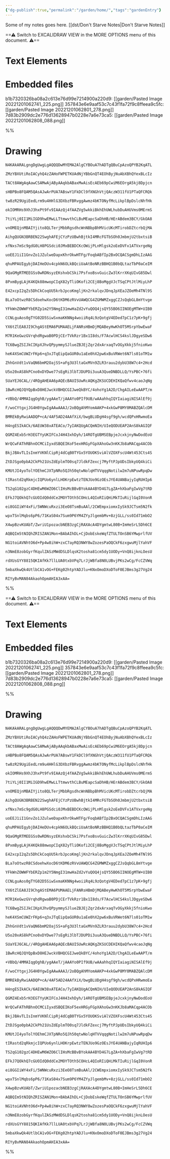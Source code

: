 ```yaml
---
{"dg-publish":true,"permalink":"/garden/home/","tags":"gardenEntry"}
---
```



Some of my notes goes here.
[[dst/Don't Starve Notes\|Don't Starve Notes]]

<div class="transclusion internal-embed is-loaded"><div class="markdown-embed">




==⚠  Switch to EXCALIDRAW VIEW in the MORE OPTIONS menu of this document. ⚠==


# Text Elements

# Embedded files
b1b7320326ba08a2c613e76d99e7214900a220d9: [[garden/Pasted Image 20221201062741_225.png]]
357843e6e9aaf53c7c43f1fa72f9c8ffeea9c5fc: [[garden/Pasted Image 20221201062801_278.png]]
7d83b2909dc2e776d13628947b0228e7a6e73ca5: [[garden/Pasted Image 20221201062808_088.png]]

%%
# Drawing
```compressed-json
N4KAkARALgngDgUwgLgAQQQDwMYEMA2AlgCYBOuA7hADTgQBuCpAzoQPYB2KqATL

ZMzYBXUtiRoIACyhQ4zZAHoFWPETKUAdNjYBbGnQT4EOhByjNuAbXBhQYexBLcIz

TACt8AWgAqAawCSAMwAjAByAAqkbABaxMwAisEcAEb69pCwiM6EOrgA5kj8Dpjcn

sHBPBo8FQAM5QAsAJwArPUA7ABswY1FkDCl9fXNGhVtjQAczW311fU1PTaQFCRQk

tw8zR29UgiEedLrm9u4HHlG3DXbzFBRvggAwmz4bKTONyfMcLikplBpDslcNhfHk

okIOMRHs9XhJ3hxPt9fv9IAAzQj4fAAZVg5wkkiBkhEhUWLhubDuAHUVms0MErmS

7tiYLj0II1MiIGD9hwEMwLLTtmwvthCLBuMEapcSaDhHB/HErABdem3BCY/GkOA8

vnOMEQjnMBAIYjito8QLTerjMbbRgsdhcWnNBbpBhMVicUKcMTirobDZtcrbQjMA

AihgQUGN3BRBEN22SwghAFEjCYzPzUBwhBjtkI4MRcFGTbSOh0JmbmjU2tbxtsiB

xfNxs7mSc9gdG0LH8PGSdci0JMxBEBDCKcOWijPLnMlgsk2oEeDVFx1ATVxrgeNg

uoEEJ1iI1GnvZo1JZulweDapxKhrOkwHTFg/FoqbABfIp2BxOCQACSgmDhLIzAAG

qhuMPAUIgybjDAIHeDUv4cpkN6OLkBQciUaAtBoNRzBBHQ1B0bQLtazTbP0aCeIM

9QaGMgRTMEEGSs0wRDNsyzEKshxbCSki7PsfxoBsvGuicZw3lKrrXKqUIvG85Dwl

8PxmBygLAjK4KQk88mwopCIqX82yTliOKofi2CEj8BoMggVJcTSqCPtJtlMiyLhP

E42xcpI2qZs5DhCkCoqUU5krbJpcoKmgljKn2rkalqvJDnqJpXEaJZOeMh4TNl9S

BLa7oOtwzR8CSdoehwXocD6tKDM6zRVvUAWQCG4ZGMWMZxggCZJsQqbGL8mYtvge

YFkWnZOWWFYbERZp1m2Y5NmgI31mwHaZd2vYuQOQ4jsQY55BO6IINOEgMTW+UIB0

CCNLguAos0gTYG02D5SiwSxmaKKNNg4woiiRq4L9zQotgV4EDed7pC1z7pK+9gfj

YX6tZlEA8JI9ChgAStEMA6PUMAAELjFANRsHBmDjMQABeyHwKhOT5MSrpYbwEwaF

M7R1KeGwzGVrqhdRgwaB0PDjCErTVkRzr1Bx1I8ds/F7AcwlHCS4kslJDgyeSDw6

TC6BwgZSIJkCIKpXJhvQPpymmySJlueZBJEjZqr2dxArxaqTvOGyXkkj5fnioKwo

heK4XSmCUWZrFKp6+q3xJTqEipQaGUR0u1aEe0hX2pw6xBuVRWet6N7ls01oTM1w

ZhhGnVdt1vVaQN6bmM2OajSS+aFg3U3ltaGxMVn9ZLR3rauu2dybU38W7c4+2Hcd

U5o20xAS8kPCno0xDYDwe77sEgRi3lbTJDUPDi3uuA3QueDNBDLLQ/YsPBC+76fi

SUaYEJ6CAL//4RQgAHEAA6pAQEcBAUISUwRcAQKgZKSUCDEHIKQaQfwv4caoJqNg

1BwRcHQJQYQpBxD8HEJwckVBHQCGIJweQkBYC/4ohoYg1A2D/ChgAILeEwAAPT/m

+VBbQ/4MMAIqgOghB/ygAAeT/jAAAYo0PIf9UB/wAAahhqIQYIaiagiNISAlEf9j

F/woCYtgxjJG4H0YgwIgAAwAAAJ/2oBQgAhMYomAAKP+4xkGwP8MY0MABZQAlcDM

BMREkByRwiAADQP+cA/4AF5AD24AAfXiX/bwgBLUDgH4sgf9gh/wcdQPxHRwmoEa

H4ngESIkACk/6AEUW38xATEACo/7yIAKQUgACQmNIH/UIeQODUEAP2AnS8kAGIQF

QGMZ4Exb5rH3EGTYyUKIFCoJ4H43xhDyh/14ROTgUBMSEBpjeJcxkjnyNwDodEoU

WrQCwFAThRBhnOCMCiIyxdSBQEIKoF5exHRGyFGpXAhoGw3nKKJb8aMACqp4ACOb

BkjJBAvTLIsInmYVKNlCipRj4dCqB0TYGx5YOUOKSviAlVZOXFscU4Wt453Cts4S

ZtDJSgo0pbA2CkPh21UsZdEplmTO0sq7JldkFZexcj7MyftPJpUDsIbkyUQ4kiCi

KMUtJI4yoTolYOEhmCJXTpNRo5QJh50qtwNolqHTVVqqgNotilw2m7uNPuwRpqDw

tIRastd2qRkmjcIQPUo6ynlLHOKrpEwtzTENJUo9GzOEsJYE4UANBajyIqRUHIp6

TS2qG102gzC4DHEwM6WZO6ClIHsMcBBvBYokAA4BYD4G7LgZA+hXbaFgIwVg7tRD

EFkJ7QOkhQ7cGUOIdQ0ddCe2MOYTOth5COHcL4QIoRIiQHiMkTIuRijlGqI0VonR

ei8GGIiWY4xFi/5WNWcuRxzi3EeO8TsmBuAAl/2CWEmpxiomxIySk9JCTsm5N2fk

wpxTSnlMqbs6pP6/71KaS04x7Sum9P6YM4ZYyJlgembMv+8zjGLL/ss0Id71mbO2

X4wpBzvKUAbT/ZwriU1pozacbNEB3zgCjRAXAcA4DYgmtwL80B+ImHeSrL5Dh6CE

AQBQIm5tNIQhZRISZAN1Mon+BAbAIhDL+CjDobEskeWqfZTULTOnSB6YMwprlfUV

NG1toiAVNhtO6d+Pp4w8ihW+zxC7ayRQ3NWY8wZozesPaOQCkF6zxgwuMjlYahVF

n3NmE8zobGyrfKqulZASzMWdDSLDlqsK2tosha81cm5dy1UODy+VnQ8ijknLOesU

rdXUsGYY8815QKIAfKk7llLUA0txbVPq7LrJjWBfa8N0LUBvjPKs2wCg/FcCZVWq

5mbaXkwQk4UtlbCA1vOG+FEKg02htpYADJlu+KNxOmoDXoDToF0EJBms3g27Vg24

RIYyBvMAN84AkaohOpmAHIA3xAA=
```
%%

</div></div>



<div class="transclusion internal-embed is-loaded"><div class="markdown-embed">




==⚠  Switch to EXCALIDRAW VIEW in the MORE OPTIONS menu of this document. ⚠==


# Text Elements

# Embedded files
b1b7320326ba08a2c613e76d99e7214900a220d9: [[garden/Pasted Image 20221201062741_225.png]]
357843e6e9aaf53c7c43f1fa72f9c8ffeea9c5fc: [[garden/Pasted Image 20221201062801_278.png]]
7d83b2909dc2e776d13628947b0228e7a6e73ca5: [[garden/Pasted Image 20221201062808_088.png]]

%%
# Drawing
```compressed-json
N4KAkARALgngDgUwgLgAQQQDwMYEMA2AlgCYBOuA7hADTgQBuCpAzoQPYB2KqATL

ZMzYBXUtiRoIACyhQ4zZAHoFWPETKUAdNjYBbGnQT4EOhByjNuAbXBhQYexBLcIz

TACt8AWgAqAawCSAMwAjAByAAqkbABaxMwAisEcAEb69pCwiM6EOrgA5kj8Dpjcn

sHBPBo8FQAM5QAsAJwArPUA7ABswY1FkDCl9fXNGhVtjQAczW311fU1PTaQFCRQk

tw8zR29UgiEedLrm9u4HHlG3DXbzFBRvggAwmz4bKTONyfMcLikplBpDslcNhfHk

okIOMRHs9XhJ3hxPt9fv9IAAzQj4fAAZVg5wkkiBkhEhUWLhubDuAHUVms0MErmS

7tiYLj0II1MiIGD9hwEMwLLTtmwvthCLBuMEapcSaDhHB/HErABdem3BCY/GkOA8

vnOMEQjnMBAIYjito8QLTerjMbbRgsdhcWnNBbpBhMVicUKcMTirobDZtcrbQjMA

AihgQUGN3BRBEN22SwghAFEjCYzPzUBwhBjtkI4MRcFGTbSOh0JmbmjU2tbxtsiB

xfNxs7mSc9gdG0LH8PGSdci0JMxBEBDCKcOWijPLnMlgsk2oEeDVFx1ATVxrgeNg

uoEEJ1iI1GnvZo1JZulweDapxKhrOkwHTFg/FoqbABfIp2BxOCQACSgmDhLIzAAG

qhuMPAUIgybjDAIHeDUv4cpkN6OLkBQciUaAtBoNRzBBHQ1B0bQLtazTbP0aCeIM

9QaGMgRTMEEGSs0wRDNsyzEKshxbCSki7PsfxoBsvGuicZw3lKrrXKqUIvG85Dwl

8PxmBygLAjK4KQk88mwopCIqX82yTliOKofi2CEj8BoMggVJcTSqCPtJtlMiyLhP

E42xcpI2qZs5DhCkCoqUU5krbJpcoKmgljKn2rkalqvJDnqJpXEaJZOeMh4TNl9S

BLa7oOtwzR8CSdoehwXocD6tKDM6zRVvUAWQCG4ZGMWMZxggCZJsQqbGL8mYtvge

YFkWnZOWWFYbERZp1m2Y5NmgI31mwHaZd2vYuQOQ4jsQY55BO6IINOEgMTW+UIB0

CCNLguAos0gTYG02D5SiwSxmaKKNNg4woiiRq4L9zQotgV4EDed7pC1z7pK+9gfj

YX6tZlEA8JI9ChgAStEMA6PUMAAELjFANRsHBmDjMQABeyHwKhOT5MSrpYbwEwaF

M7R1KeGwzGVrqhdRgwaB0PDjCErTVkRzr1Bx1I8ds/F7AcwlHCS4kslJDgyeSDw6

TC6BwgZSIJkCIKpXJhvQPpymmySJlueZBJEjZqr2dxArxaqTvOGyXkkj5fnioKwo

heK4XSmCUWZrFKp6+q3xJTqEipQaGUR0u1aEe0hX2pw6xBuVRWet6N7ls01oTM1w

ZhhGnVdt1vVaQN6bmM2OajSS+aFg3U3ltaGxMVn9ZLR3rauu2dybU38W7c4+2Hcd

U5o20xAS8kPCno0xDYDwe77sEgRi3lbTJDUPDi3uuA3QueDNBDLLQ/YsPBC+76fi

SUaYEJ6CAL//4RQgAHEAA6pAQEcBAUISUwRcAQKgZKSUCDEHIKQaQfwv4caoJqNg

1BwRcHQJQYQpBxD8HEJwckVBHQCGIJweQkBYC/4ohoYg1A2D/ChgAILeEwAAPT/m

+VBbQ/4MMAIqgOghB/ygAAeT/jAAAYo0PIf9UB/wAAahhqIQYIaiagiNISAlEf9j

F/woCYtgxjJG4H0YgwIgAAwAAAJ/2oBQgAhMYomAAKP+4xkGwP8MY0MABZQAlcDM

BMREkByRwiAADQP+cA/4AF5AD24AAfXiX/bwgBLUDgH4sgf9gh/wcdQPxHRwmoEa

H4ngESIkACk/6AEUW38xATEACo/7yIAKQUgACQmNIH/UIeQODUEAP2AnS8kAGIQF

QGMZ4Exb5rH3EGTYyUKIFCoJ4H43xhDyh/14ROTgUBMSEBpjeJcxkjnyNwDodEoU

WrQCwFAThRBhnOCMCiIyxdSBQEIKoF5exHRGyFGpXAhoGw3nKKJb8aMACqp4ACOb

BkjJBAvTLIsInmYVKNlCipRj4dCqB0TYGx5YOUOKSviAlVZOXFscU4Wt453Cts4S

ZtDJSgo0pbA2CkPh21UsZdEplmTO0sq7JldkFZexcj7MyftPJpUDsIbkyUQ4kiCi

KMUtJI4yoTolYOEhmCJXTpNRo5QJh50qtwNolqHTVVqqgNotilw2m7uNPuwRpqDw

tIRastd2qRkmjcIQPUo6ynlLHOKrpEwtzTENJUo9GzOEsJYE4UANBajyIqRUHIp6

TS2qG102gzC4DHEwM6WZO6ClIHsMcBBvBYokAA4BYD4G7LgZA+hXbaFgIwVg7tRD

EFkJ7QOkhQ7cGUOIdQ0ddCe2MOYTOth5COHcL4QIoRIiQHiMkTIuRijlGqI0VonR

ei8GGIiWY4xFi/5WNWcuRxzi3EeO8TsmBuAAl/2CWEmpxiomxIySk9JCTsm5N2fk

wpxTSnlMqbs6pP6/71KaS04x7Sum9P6YM4ZYyJlgembMv+8zjGLL/ss0Id71mbO2

X4wpBzvKUAbT/ZwriU1pozacbNEB3zgCjRAXAcA4DYgmtwL80B+ImHeSrL5Dh6CE

AQBQIm5tNIQhZRISZAN1Mon+BAbAIhDL+CjDobEskeWqfZTULTOnSB6YMwprlfUV

NG1toiAVNhtO6d+Pp4w8ihW+zxC7ayRQ3NWY8wZozesPaOQCkF6zxgwuMjlYahVF

n3NmE8zobGyrfKqulZASzMWdDSLDlqsK2tosha81cm5dy1UODy+VnQ8ijknLOesU

rdXUsGYY8815QKIAfKk7llLUA0txbVPq7LrJjWBfa8N0LUBvjPKs2wCg/FcCZVWq

5mbaXkwQk4UtlbCA1vOG+FEKg02htpYADJlu+KNxOmoDXoDToF0EJBms3g27Vg24

RIYyBvMAN84AkaohOpmAHIA3xAA=
```
%%

</div></div>
